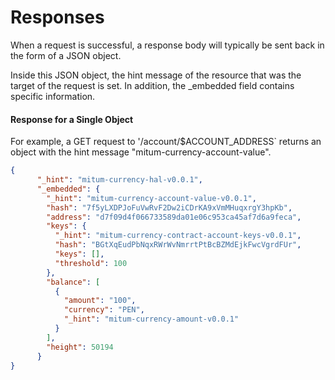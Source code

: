 # Responses

When a request is successful, a response body will typically be sent back in the form of a JSON object.

Inside this JSON object, the hint message of the resource that was the target of the request is set. In addition, the \_embedded field contains specific information.



#### Response for a Single Object

For example, a GET request to '/account/$ACCOUNT\_ADDRESS\` returns an object with the hint message "mitum-currency-account-value".

```json
{
      "_hint": "mitum-currency-hal-v0.0.1",
      "_embedded": {
        "_hint": "mitum-currency-account-value-v0.0.1",
        "hash": "7f5yLXDPJoFuVwRvF2Dw2iCDrKA9xVmMHuqxrgY3hpKb",
        "address": "d7f09d4f066733589da01e06c953ca45af7d6a9feca",
        "keys": {
          "_hint": "mitum-currency-contract-account-keys-v0.0.1",
          "hash": "BGtXqEudPbNqxRWrWvNmrrtPtBcBZMdEjkFwcVgrdFUr",
          "keys": [],
          "threshold": 100
        },
        "balance": [
          {
            "amount": "100",
            "currency": "PEN",
            "_hint": "mitum-currency-amount-v0.0.1"
          }
        ],
        "height": 50194
      }
}
```

